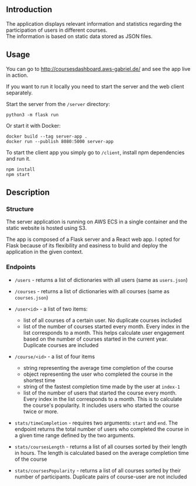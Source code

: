 
## Introduction
The application displays relevant information and statistics regarding the participation of users in
different courses.  
The information is based on static data stored as JSON files.

## Usage
You can go to http://coursesdashboard.aws-gabriel.de/ and see the app live in action.

If you want to run it locally you need to start the server and the web client separately.

Start the server from the `/server` directory:

```
python3 -m flask run
 ```

 Or start it with Docker:
```
docker build --tag server-app .
docker run --publish 8080:5000 server-app
```

To start the client app you simply go to `/client`, install npm dependencies and run it.
```
npm install
npm start
```

## Description
### Structure
The server application is running on AWS ECS in a single container and the static website is hosted using S3.

The app is composed of a Flask server and a React web app.
I opted for Flask because of its flexibility and easiness to build and deploy the application in the given context.
### Endpoints

- `/users` - returns a list of dictionaries with all users (same as `users.json`)
- `/courses` - returns a list of dictionaries with all courses (same as `courses.json`)
- `/user<id>` - a list of two items:
  - list of all courses of a certain user. No duplicate courses included
  - list of the number of courses started every month. Every index in the list corresponds to a month.
    This helps calculate user engagement based on the number of courses started in the current year. Duplicate courses are included
- `/course/<id>` - a list of four items
  - string representing the average time completion of the course
  - object representing the user who completed the course in the shortest time
  - string of the fastest completion time made by the user at `index-1`
  - list of the number of users that started the course every month. Every index in the list corresponds to a month.
    This is to calculate the course's popularity. It includes users who started the course twice or more.
- `stats/timeCompletion` - requires two arguments: `start` and `end`. The endpoint 
  returns the total number of users who completed the course in a given time range defined by the two arguments.

- `stats/coursesLength` - returns a list of all courses sorted by their length in hours. The length is calculated based on the 
  average completion time of the course
- `stats/coursesPopularity` - returns a list of all courses sorted by their number of participants. Duplicate pairs of course-user are not included




 
